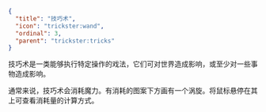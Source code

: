```json
{
  "title": "技巧术",
  "icon": "trickster:wand",
  "ordinal": 3,
  "parent": "trickster:tricks"
}
```

技巧术是一类能够执行特定操作的戏法，它们可对世界造成影响，或至少对一些事物造成影响。


通常来说，技巧术会消耗魔力。有消耗的图案下方画有一个涡旋。将鼠标悬停在其上可查看消耗量的计算方式。